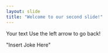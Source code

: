 ```yaml
---
layout: slide
title: "Welcome to our second slide!"
---
```

Your text
Use the left arrow to go back!



"Insert Joke Here"
